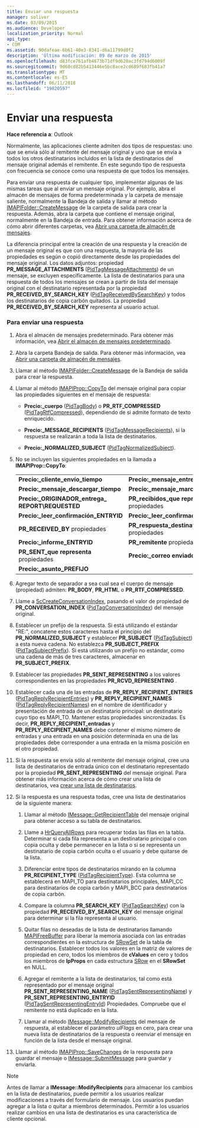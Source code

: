 ```yaml
---
title: Enviar una respuesta
manager: soliver
ms.date: 03/09/2015
ms.audience: Developer
localization_priority: Normal
api_type:
- COM
ms.assetid: 90dafeae-6b61-40e3-8341-d6a11799d0f2
description: 'Última modificación: 09 de marzo de 2015'
ms.openlocfilehash: d83fce761afb4673b71df9d620ac3fd794d6009f
ms.sourcegitcommit: 9d60cd82b5413446e5bc8ace2cd689f683fb41a7
ms.translationtype: MT
ms.contentlocale: es-ES
ms.lasthandoff: 06/11/2018
ms.locfileid: "19820597"
---
```

# <a name="sending-a-reply"></a>Enviar una respuesta

**Hace referencia a**: Outlook 
  
Normalmente, las aplicaciones cliente admiten dos tipos de respuestas: uno que se envía sólo al remitente del mensaje original y uno que se envía a todos los otros destinatarios incluidos en la lista de destinatarios del mensaje original además el remitente. En este segundo tipo de respuesta con frecuencia se conoce como una respuesta de que todos los mensajes.
  
Para enviar una respuesta de cualquier tipo, implementar algunas de las mismas tareas que al enviar un mensaje original. Por ejemplo, abra el almacén de mensajes de forma predeterminada y la carpeta de mensaje saliente, normalmente la Bandeja de salida y llamar al método [IMAPIFolder::CreateMessage](imapifolder-createmessage.md) de la carpeta de salida para crear la respuesta. Además, abra la carpeta que contiene el mensaje original, normalmente en la Bandeja de entrada. Para obtener información acerca de cómo abrir diferentes carpetas, vea [Abrir una carpeta de almacén de mensajes](opening-a-message-store-folder.md).
  
La diferencia principal entre la creación de una respuesta y la creación de un mensaje original es que con una respuesta, la mayoría de las propiedades es según o copió directamente desde las propiedades del mensaje original. Los datos adjuntos: propiedad **PR_MESSAGE_ATTACHMENTS** ([PidTagMessageAttachments](pidtagmessageattachments-canonical-property.md)) de un mensaje, se excluyen específicamente. La lista de destinatarios para una respuesta de todos los mensajes se crean a partir de lista del mensaje original con el destinatario representada por la propiedad **PR_RECEIVED_BY_SEARCH_KEY** ([PidTagReceivedBySearchKey](pidtagreceivedbysearchkey-canonical-property.md)) y todos los destinatarios de copia carbón quitados. La propiedad **PR_RECEIVED_BY_SEARCH_KEY** representa al usuario actual. 
  
### <a name="to-send-a-reply"></a>Para enviar una respuesta
  
1. Abra el almacén de mensajes predeterminado. Para obtener más información, vea [Abrir el almacén de mensajes predeterminado](opening-the-default-message-store.md).
    
2. Abra la carpeta Bandeja de salida. Para obtener más información, vea [Abrir una carpeta de almacén de mensajes](opening-a-message-store-folder.md).
    
3. Llamar al método [IMAPIFolder::CreateMessage](imapifolder-createmessage.md) de la Bandeja de salida para crear la respuesta. 
    
4. Llamar al método [IMAPIProp::CopyTo](imapiprop-copyto.md) del mensaje original para copiar las propiedades siguientes en el mensaje de respuesta: 
    
   - **Precio:\_cuerpo** ([PidTagBody](pidtagbody-canonical-property.md)) o **PR_RTF_COMPRESSED** ([PidTagRtfCompressed](pidtagrtfcompressed-canonical-property.md)), dependiendo de si admite formato de texto enriquecido.
    
   - **Precio:\_MESSAGE_RECIPIENTS** ([PidTagMessageRecipients](pidtagmessagerecipients-canonical-property.md)), si la respuesta se realizarán a toda la lista de destinatarios.
    
   - **Precio:\_NORMALIZED_SUBJECT** ([PidTagNormalizedSubject](pidtagnormalizedsubject-canonical-property.md)).
    
5. No se incluyen las siguientes propiedades en la llamada a **IMAPIProp::CopyTo**:
    
    |||
    |:-----|:-----|
    |**Precio:\_cliente\_envío\_tiempo** <br/> |**Precio:\_mensaje\_entrega\_tiempo** <br/> |
    |**Precio:\_mensaje\_descargar\_tiempo** <br/> |**Precio:\_mensaje\_marcas** <br/> |
    |**Precio:\_ORIGINADOR\_entrega\_ REPORT\REQUESTED** <br/> |**PR\_recibidos\_que representa** propiedades  <br/> |
    |**Precio:\_leer\_confirmación\_ENTRYID** <br/> |**Precio:\_leer\_confirmación\_solicitado** <br/> |
    |**PR\_RECEIVED\_BY** propiedades  <br/> |**PR\_respuesta\_destinatario** propiedades  <br/> |
    |**Precio:\_informe\_ENTRYID** <br/> |**PR\_remitente** propiedades  <br/> |
    |**PR\_SENT\_que representa** propiedades  <br/> |**Precio:\_correo enviado\_ENTRYID** <br/> |
    |**Precio:\_asunto\_PREFIJO** <br/> | <br/> |
   
6. Agregar texto de separador a sea cual sea el cuerpo de mensaje (propiedad) admiten: **PR_BODY**, **PR_HTM**L o **PR_RTF_COMPRESSED**.
    
7. Llame a [ScCreateConversationIndex](sccreateconversationindex.md), pasando el valor de propiedad de **PR_CONVERSATION_INDEX** ([PidTagConversationIndex](pidtagconversationindex-canonical-property.md)) del mensaje original.
    
8. Establecer un prefijo de la respuesta. Si está utilizando el estándar "RE:", concatene estos caracteres hasta el principio del **PR_NORMALIZED_SUBJECT** y establecer **PR_SUBJECT** ([PidTagSubject](pidtagsubject-canonical-property.md)) a esta nueva cadena. No establezca **PR_SUBJECT_PREFIX** ([PidTagSubjectPrefix](pidtagsubjectprefix-canonical-property.md)). Si está utilizando un prefijo no estándar, como una cadena de más de tres caracteres, almacenar en **PR_SUBJECT_PREFIX**. 
    
9. Establecer las propiedades **PR_SENT_REPRESENTING** a los valores correspondientes en las propiedades **PR_RCVD_REPRESENTING** . 
    
10. Establecer cada una de las entradas de **PR\_REPLY_RECIPIENT_ENTRIES** ([PidTagReplyRecipientEntries](pidtagreplyrecipiententries-canonical-property.md)) y **PR_REPLY\_RECIPIENT_NAMES** ([PidTagReplyRecipientNames](pidtagreplyrecipientnames-canonical-property.md)) en el nombre de identificador y presentación de entrada de un destinatario principal: un destinatario cuyo tipo es MAPI_TO. Mantener estas propiedades sincronizadas. Es decir, **PR_REPLY_RECIPIENT\_entradas** y **PR_REPLY_RECIPIENT_NAMES** debe contener el mismo número de entradas y una entrada en una posición determinada en una de las propiedades debe corresponder a una entrada en la misma posición en el otro propiedad. 
    
11. Si la respuesta se envía sólo al remitente del mensaje original, cree una lista de destinatarios de entrada único con el destinatario representado por la propiedad **PR_SENT_REPRESENTING** del mensaje original. Para obtener más información acerca de cómo crear una lista de destinatarios, vea [crear una lista de destinatarios](creating-a-recipient-list.md).
    
12. Si la respuesta es una respuesta todas, cree una lista de destinatarios de la siguiente manera:
    
    1. Llamar al método [IMessage::GetRecipientTable](imessage-getrecipienttable.md) del mensaje original para obtener acceso a su tabla de destinatarios. 
        
    2. Llame a [HrQueryAllRows](hrqueryallrows.md) para recuperar todas las filas en la tabla. Determinar si cada fila representa a un destinatario principal o con copia oculta y debe permanecer en la lista o si se representa un destinatario de copia carbón oculta o el usuario y debe quitarse de la lista. 
        
    3. Diferenciar entre tipos de destinatarios mirando en la columna **PR_RECIPIENT_TYPE** ([PidTagRecipientType](pidtagrecipienttype-canonical-property.md)). Esta columna se establecerá en MAPI_TO para destinatarios principales, MAPI_CC para destinatarios de copia carbón y MAPI_BCC para destinatarios de copia carbón. 
        
    4. Compare la columna **PR_SEARCH_KEY** ([PidTagSearchKey](pidtagsearchkey-canonical-property.md)) con la propiedad **PR_RECEIVED_BY_SEARCH_KEY** del mensaje original para determinar si la fila representa al usuario. 
        
    5. Quitar filas no deseadas de la lista de destinatarios llamando [MAPIFreeBuffer](mapifreebuffer.md) para liberar la memoria asociada con las entradas correspondientes en la estructura de [SRowSet](srowset.md) de la tabla de destinatarios. Establecer todos los valores en la matriz de valores de propiedad en cero, todos los miembros de **cValues** en cero y todos los miembros de **lpProps** en cada estructura [SRow](srow.md) en el **SRowSet** en NULL. 
        
    6. Agregar el remitente a la lista de destinatarios, tal como está representado por el mensaje original **PR\_SENT_REPRESENTING_NAME** ([PidTagSentRepresentingName](pidtagsentrepresentingname-canonical-property.md)) y **PR_SENT_REPRESENTING_ENTRYID** ([PidTagSentRepresentingEntryId](pidtagsentrepresentingentryid-canonical-property.md)) Propiedades. Compruebe que el remitente no está duplicado en la lista.
        
    7. Llamar al método [IMessage::ModifyRecipients](imessage-modifyrecipients.md) del mensaje de respuesta, al establecer el parámetro _ulFlags_ en cero, para crear una nueva lista de destinatarios de la respuesta o reenviar el mensaje en función de la lista desde el mensaje original. 
    
13. Llamar al método [IMAPIProp::SaveChanges](imapiprop-savechanges.md) de la respuesta para guardar el mensaje o [IMessage::SubmitMessage](imessage-submitmessage.md) para guardar y enviarla. 
    
> [!NOTE]
> Antes de llamar a **IMessage::ModifyRecipients** para almacenar los cambios en la lista de destinatarios, puede permitir a los usuarios realizar modificaciones a través del formulario de mensaje. Los usuarios puedan agregar a la lista o quitar a miembros determinados. Permitir a los usuarios realizar cambios en una lista de destinatarios es una característica de cliente opcional. 
  

